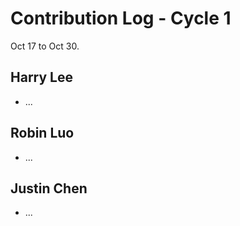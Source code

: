 # Contribution Log - Cycle 1
Oct 17 to Oct 30.

## Harry Lee
* ...

## Robin Luo
* ...

## Justin Chen
* ...

